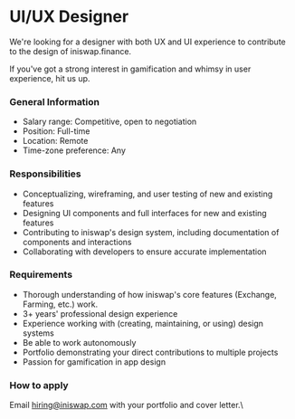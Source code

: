 # UI/UX Designer

We're looking for a designer with both UX and UI experience to contribute to the design of iniswap.finance.

If you've got a strong interest in gamification and whimsy in user experience, hit us up.

### General Information

* Salary range: Competitive, open to negotiation
* Position: Full-time
* Location: Remote
* Time-zone preference: Any

### Responsibilities

* Conceptualizing, wireframing, and user testing of new and existing features
* Designing UI components and full interfaces for new and existing features
* Contributing to iniswap's design system, including documentation of components and interactions
* Collaborating with developers to ensure accurate implementation

### Requirements

* Thorough understanding of how iniswap's core features (Exchange, Farming, etc.) work.
* 3+ years' professional design experience
* Experience working with (creating, maintaining, or using) design systems
* Be able to work autonomously
* Portfolio demonstrating your direct contributions to multiple projects
* Passion for gamification in app design

### How to apply

Email hiring@iniswap.com with your portfolio and cover letter.\
